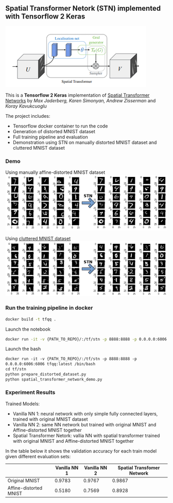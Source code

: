 ## Spatial Transformer Netork (STN) implemented with Tensorflow 2 Keras
  ![](pics/stn.png)

  This is a **Tensorflow 2 Keras** implementation of [Spatial Transformer Networks](https://arxiv.org/abs/1506.02025) by *Max Jaderberg, Karen Simonyan, Andrew Zisserman* and *Koray Kavukcuoglu*

  The project includes:
  * Tensorflow docker container to run the code
  * Generation of distorted MNIST dataset
  * Full training pipeline and evaluation
  * Demonstration using STN on manually distorted MNIST dataset and cluttered MNIST dataset 
  
### Demo 
Using manually affine-distorted MNIST dataset   
![](pics/distorted_and_undistorted_mnist.png)

Using [cluttered MNIST dataset](https://github.com/daviddao/spatial-transformer-tensorflow/blob/master/data/mnist_sequence1_sample_5distortions5x5.npz)   
![](pics/cluttered_and_uncluttered_mnist.png)

### Run the training pipeline in docker
```bash
docker build -t tfqq .
```

Launch the notebook
```bash
docker run -it -v {PATH_TO_REPO}/:/tf/stn -p 8888:8888 -p 0.0.0.0:6006:6006 tfqq:latest
```

Launch the bash
```
docker run -it -v {PATH_TO_REPO}/:/tf/stn -p 8888:8888 -p 0.0.0.0:6006:6006 tfqq:latest /bin/bash 
cd tf/stn
python prepare_distorted_dataset.py
python spatial_transformer_network_demo.py
```


### Experiment Results
Trained Models:
 * Vanilla NN 1: neural network with only simple fully connected layers, trained with original MNIST dataset
 * Vanilla NN 2: same NN network but trained with original MNIST and Affine-distorted MNIST together
 * Spatial Transformer Netork: vallia NN with spatial transformer trained with original MNIST and Affine-distorted MNIST together

In the table below it shows the validation accuracy for each train model given different evaluation sets:

|                        | Vanilla NN 1 | Vanilla NN 2 | Spatial Transfomer Network |
|------------------------|--------------|--------------|----------------------------|
| Original MNIST         | 0.9783       | 0.9767       | 0.9867                     |
| Affine-distorted MNIST | 0.5180       | 0.7569       | 0.8928                     |
